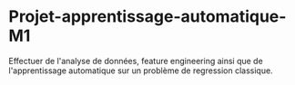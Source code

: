# Projet-apprentissage-automatique-M1
Effectuer de l'analyse de données, feature engineering ainsi que de l'apprentissage automatique sur un problème de regression classique.
